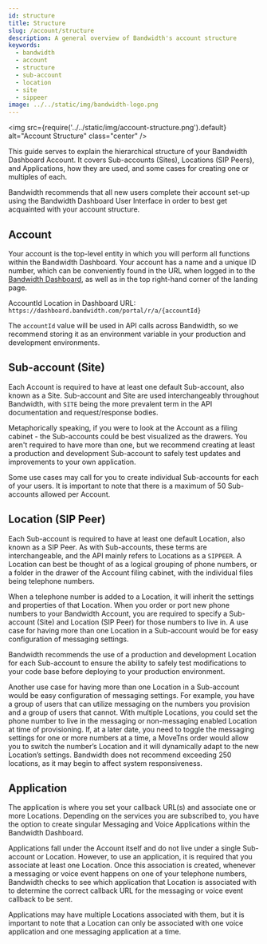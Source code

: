 ```yaml
---
id: structure
title: Structure
slug: /account/structure
description: A general overview of Bandwidth's account structure
keywords:
  - bandwidth
  - account
  - structure
  - sub-account
  - location
  - site
  - sippeer
image: ../../static/img/bandwidth-logo.png
---
```


<img
  src={require('../../static/img/account-structure.png').default}
  alt="Account Structure"
  class="center"
/>

This guide serves to explain the hierarchical structure of your Bandwidth Dashboard Account. It covers Sub-accounts (Sites), Locations (SIP Peers), and Applications, how they are used, and some cases for creating one or multiples of each.

Bandwidth recommends that all new users complete their account set-up using the Bandwidth Dashboard User Interface in order to best get acquainted with your account structure.

## Account
Your account is the top-level entity in which you will perform all functions within the Bandwidth Dashboard. Your account has a name and a unique ID number, which can be conveniently found in the URL when logged in to the [Bandwidth Dashboard](https://dashboard.bandwidth.com), as well as in the top right-hand corner of the landing page.

AccountId Location in Dashboard URL:
`https://dashboard.bandwidth.com/portal/r/a/{accountId}`

The `accountId` value will be used in API calls across Bandwidth, so we recommend storing it as an environment variable in your production and development environments.

## Sub-account (Site)
Each Account is required to have at least one default Sub-account, also known as a Site. Sub-account and Site are used interchangeably throughout Bandwidth, with `SITE` being the more prevalent term in the API documentation and request/response bodies.

Metaphorically speaking, if you were to look at the Account as a filing cabinet - the Sub-accounts could be best visualized as the drawers. You aren't required to have more than one, but we recommend creating at least a production and development Sub-account to safely test updates and improvements to your own application.

Some use cases may call for you to create individual Sub-accounts for each of your users. It is important to note that there is a maximum of 50 Sub-accounts allowed per Account.

## Location (SIP Peer)
Each Sub-account is required to have at least one default Location, also known as a SIP Peer. As with Sub-accounts, these terms are interchangeable, and the API mainly refers to Locations as a `SIPPEER`. A Location can best be thought of as a logical grouping of phone numbers, or a folder in the drawer of the Account filing cabinet, with the individual files being telephone numbers.

When a telephone number is added to a Location, it will inherit the settings and properties of that Location. When you order or port new phone numbers to your Bandwidth Account, you are required to specify a Sub-account (Site) and Location (SIP Peer) for those numbers to live in. A use case for having more than one Location in a Sub-account would be for easy configuration of messaging settings.

Bandwidth recommends the use of a production and development Location for each Sub-account to ensure the ability to safely test modifications to your code base before deploying to your production environment.

Another use case for having more than one Location in a Sub-account would be easy configuration of messaging settings. For example, you have a group of users that can utilize messaging on the numbers you provision and a group of users that cannot. With multiple Locations, you could set the phone number to live in the messaging or non-messaging enabled Location at time of provisioning. If, at a later date, you need to toggle the messaging settings for one or more numbers at a time, a MoveTns order would allow you to switch the number’s Location and it will dynamically adapt to the new Location’s settings. Bandwidth does not recommend exceeding 250 locations, as it may begin to affect system responsiveness.

## Application
The application is where you set your callback URL(s) and associate one or more Locations. Depending on the services you are subscribed to, you have the option to create singular Messaging and Voice Applications within the Bandwidth Dashboard.

Applications fall under the Account itself and do not live under a single Sub-account or Location. However, to use an application, it is required that you associate at least one Location. Once this association is created, whenever a messaging or voice event happens on one of your telephone numbers, Bandwidth checks to see which application that Location is associated with to determine the correct callback URL for the messaging or voice event callback to be sent.

Applications may have multiple Locations associated with them, but it is important to note that a Location can only be associated with one voice application and one messaging application at a time.
